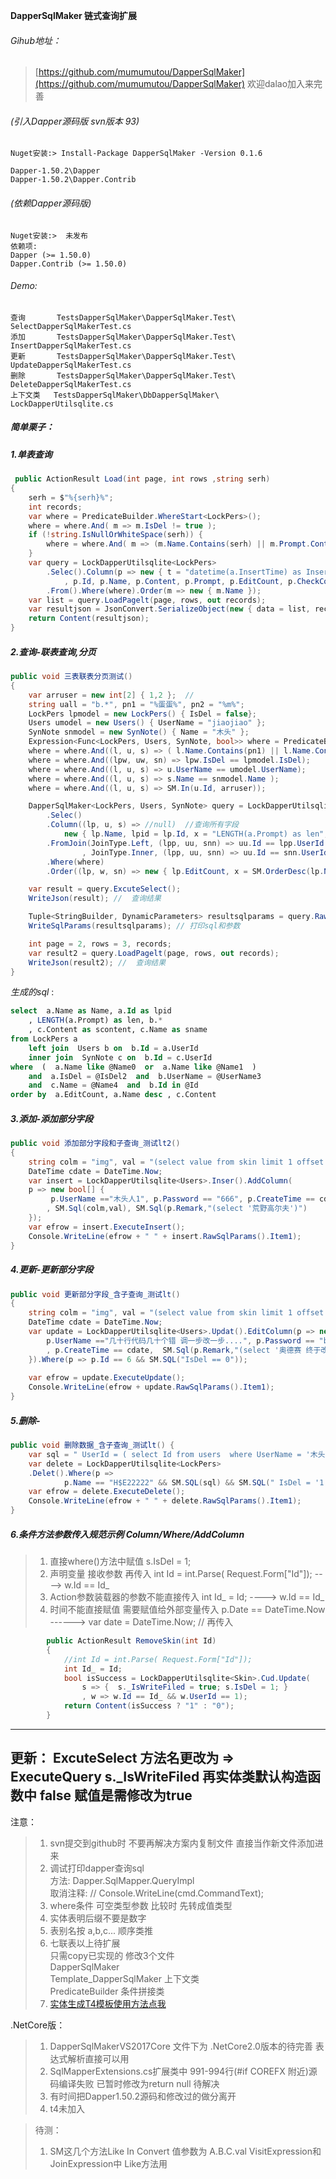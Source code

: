 
**DapperSqlMaker 链式查询扩展** 

###### Gihub地址：
>[https://github.com/mumumutou/DapperSqlMaker](https://github.com/mumumutou/DapperSqlMaker)   欢迎dalao加入来完善
###### (引入Dapper源码版 svn版本 93) 
	Nuget安装:> Install-Package DapperSqlMaker -Version 0.1.6
	
	Dapper-1.50.2\Dapper
	Dapper-1.50.2\Dapper.Contrib

###### (依赖Dapper源码版)   
	Nuget安装:>  未发布
    依赖项:
	Dapper (>= 1.50.0)
	Dapper.Contrib (>= 1.50.0)

###### Demo:
	查询       TestsDapperSqlMaker\DapperSqlMaker.Test\  SelectDapperSqlMakerTest.cs
	添加       TestsDapperSqlMaker\DapperSqlMaker.Test\  InsertDapperSqlMakerTest.cs
	更新       TestsDapperSqlMaker\DapperSqlMaker.Test\  UpdateDapperSqlMakerTest.cs
	删除       TestsDapperSqlMaker\DapperSqlMaker.Test\  DeleteDapperSqlMakerTest.cs
	上下文类   TestsDapperSqlMaker\DbDapperSqlMaker\     LockDapperUtilsqlite.cs
	
##### 简单栗子：
##### 1.单表查询
```csharp
 public ActionResult Load(int page, int rows ,string serh)
{
	serh = $"%{serh}%";
	int records;
	var where = PredicateBuilder.WhereStart<LockPers>();
	where = where.And( m => m.IsDel != true );
	if (!string.IsNullOrWhiteSpace(serh)) {
		where = where.And( m => (m.Name.Contains(serh) || m.Prompt.Contains(serh) ) );
	}
	var query = LockDapperUtilsqlite<LockPers>
		.Selec().Column(p => new { t = "datetime(a.InsertTime) as InsertTimestr"
			, p.Id, p.Name, p.Content, p.Prompt, p.EditCount, p.CheckCount})
		.From().Where(where).Order(m => new { m.Name });
	var list = query.LoadPagelt(page, rows, out records);
	var resultjson = JsonConvert.SerializeObject(new { data = list, records = records});
	return Content(resultjson);
}
```

##### 2.查询-联表查询,分页

```csharp 
public void 三表联表分页测试()
{
    var arruser = new int[2] { 1,2 };  // 
    string uall = "b.*", pn1 = "%蛋蛋%", pn2 = "%m%";
    LockPers lpmodel = new LockPers() { IsDel = false};
    Users umodel = new Users() { UserName = "jiaojiao" };
    SynNote snmodel = new SynNote() { Name = "木头" };
    Expression<Func<LockPers, Users, SynNote, bool>> where = PredicateBuilder.WhereStart<LockPers, Users, SynNote>();
    where = where.And((l, u, s) => ( l.Name.Contains(pn1) || l.Name.Contains(pn2) ));
    where = where.And((lpw, uw, sn) => lpw.IsDel == lpmodel.IsDel);
    where = where.And((l, u, s) => u.UserName == umodel.UserName);
    where = where.And((l, u, s) => s.Name == snmodel.Name );
    where = where.And((l, u, s) => SM.In(u.Id, arruser));

    DapperSqlMaker<LockPers, Users, SynNote> query = LockDapperUtilsqlite<LockPers, Users, SynNote>
        .Selec()
        .Column((lp, u, s) => //null)  //查询所有字段
            new { lp.Name, lpid = lp.Id, x = "LENGTH(a.Prompt) as len", b = SM.Sql(uall), scontent = s.Content, sname = s.Name })
        .FromJoin(JoinType.Left, (lpp, uu, snn) => uu.Id == lpp.UserId
                , JoinType.Inner, (lpp, uu, snn) => uu.Id == snn.UserId)
        .Where(where)
        .Order((lp, w, sn) => new { lp.EditCount, x = SM.OrderDesc(lp.Name), sn.Content });

    var result = query.ExcuteSelect();
    WriteJson(result); //  查询结果

    Tuple<StringBuilder, DynamicParameters> resultsqlparams = query.RawSqlParams();
    WriteSqlParams(resultsqlparams); // 打印sql和参数

    int page = 2, rows = 3, records;
    var result2 = query.LoadPagelt(page, rows, out records);
    WriteJson(result2); //  查询结果
}
```
*生成的sql* :
```sql
select  a.Name as Name, a.Id as lpid
	, LENGTH(a.Prompt) as len, b.*
	, c.Content as scontent, c.Name as sname  
from LockPers a  
	left join  Users b on  b.Id = a.UserId   
	inner join  SynNote c on  b.Id = c.UserId  
where  (  a.Name like @Name0  or  a.Name like @Name1  )  
	and  a.IsDel = @IsDel2  and  b.UserName = @UserName3  
	and  c.Name = @Name4  and  b.Id in @Id 
order by  a.EditCount, a.Name desc , c.Content 
```
##### 3.添加-添加部分字段

```csharp 
public void 添加部分字段和子查询_测试lt2() 
{
    string colm = "img", val = "(select value from skin limit 1 offset 1)"; 
	DateTime cdate = DateTime.Now;
    var insert = LockDapperUtilsqlite<Users>.Inser().AddColumn(
	p => new bool[] {
         p.UserName =="木头人1", p.Password == "666", p.CreateTime == cdate
        , SM.Sql(colm,val), SM.Sql(p.Remark,"(select '荒野高尔夫')")
    }); 
    var efrow = insert.ExecuteInsert();
    Console.WriteLine(efrow + " " + insert.RawSqlParams().Item1);
}
```

##### 4.更新-更新部分字段

```csharp
public void 更新部分字段_含子查询_测试lt()
{
    string colm = "img", val = "(select value from skin limit 1 offset 1)"; 
	DateTime cdate = DateTime.Now;
    var update = LockDapperUtilsqlite<Users>.Updat().EditColumn(p => new bool[] {
        p.UserName =="几十行代码几十个错 调一步改一步....", p.Password == "bug制造者"
        , p.CreateTime == cdate,  SM.Sql(p.Remark,"(select '奥德赛 终于改好了')")
    }).Where(p => p.Id == 6 && SM.SQL("IsDel == 0"));
	
    var efrow = update.ExecuteUpdate();
    Console.WriteLine(efrow + update.RawSqlParams().Item1);
}
```

##### 5.删除-
```csharp
public void 删除数据_含子查询_测试lt() {
    var sql = " UserId = ( select Id from users  where UserName = '木头人1' )";
    var delete = LockDapperUtilsqlite<LockPers>
	.Delet().Where(p => 
            p.Name == "H$E22222" && SM.SQL(sql) && SM.SQL(" IsDel = '1' "));
    var efrow = delete.ExecuteDelete();
    Console.WriteLine(efrow + " " + delete.RawSqlParams().Item1);
}
```


##### 6.条件方法参数传入规范示例  Column/Where/AddColumn
> 1. 直接where()方法中赋值       s.IsDel = 1;
> 2. 声明变量 接收参数 再传入    int Id = int.Parse( Request.Form["Id"]);  ---->   w.Id == Id_
> 3. Action参数装载器的参数不能直接传入  int Id_ = Id;  ---->   w.Id == Id_
> 4. 时间不能直接赋值 需要赋值给外部变量传入  p.Date == DateTime.Now  ------>  var date = DateTime.Now; // 再传入
```csharp
        public ActionResult RemoveSkin(int Id)
        { 
            //int Id = int.Parse( Request.Form["Id"]);
            int Id_ = Id;
            bool isSuccess = LockDapperUtilsqlite<Skin>.Cud.Update(
				s => {  s._IsWriteFiled = true; s.IsDel = 1; }
				, w => w.Id == Id_ && w.UserId == 1);
            return Content(isSuccess ? "1" : "0");
        }
```

----- 
更新：
ExcuteSelect 方法名更改为 => ExecuteQuery 
s._IsWriteFiled  再实体类默认构造函数中 false 赋值是需修改为true
-----
 
 注意：
> 1. svn提交到github时 不要再解决方案内复制文件 直接当作新文件添加进来 
> 2. 调试打印dapper查询sql  
   方法: Dapper.SqlMapper.QueryImpl  
    取消注释: // Console.WriteLine(cmd.CommandText);  
> 3. where条件
     可空类型参数 比较时 先转成值类型
> 4. 实体表明后缀不要是数字
> 5. 表别名按 a,b,c... 顺序类推
> 6. 七联表以上待扩展       
    只需copy已实现的 修改3个文件            
    DapperSqlMaker              
    Template_DapperSqlMaker 上下文类         
    PredicateBuilder        条件拼接类
> 7. [实体生成T4模板使用方法点我](https://www.cnblogs.com/cl-blogs/p/7205954.html)

.NetCore版：
> 1. DapperSqlMakerVS2017Core 文件下为 .NetCore2.0版本的待完善 表达式解析直接可以用
> 2. SqlMapperExtensions.cs扩展类中 991-994行(#if COREFX 附近)源码编译失败 已暂时修改为return null 待解决
> 3. 有时间把Dapper1.50.2源码和修改过的做分离开
> 4. t4未加入

> 待测：
> 1. SM这几个方法Like In Convert 值参数为 A.B.C.val VisitExpression和JoinExpression中
	 Like方法用
